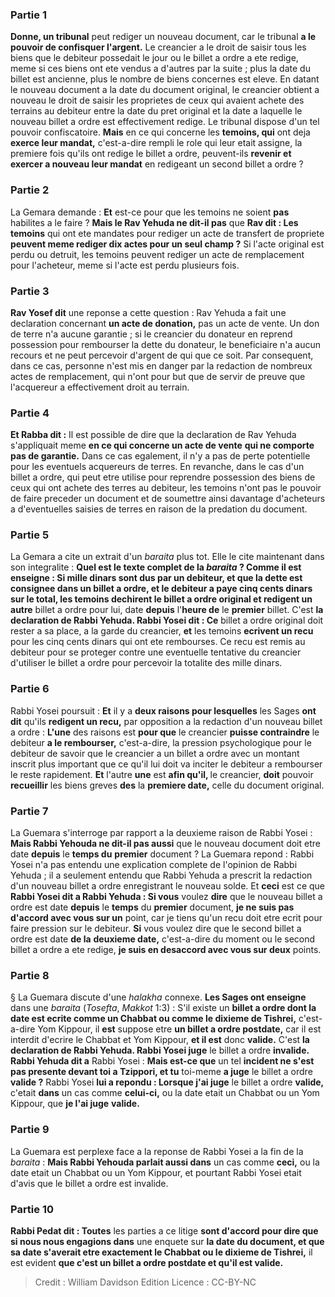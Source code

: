 
### Partie 1
<b>Donne, un tribunal</b> peut rediger un nouveau document, car le tribunal <b>a le pouvoir de confisquer l'argent.</b> Le creancier a le droit de saisir tous les biens que le debiteur possedait le jour ou le billet a ordre a ete redige, meme si ces biens ont ete vendus a d'autres par la suite ; plus la date du billet est ancienne, plus le nombre de biens concernes est eleve. En datant le nouveau document a la date du document original, le creancier obtient a nouveau le droit de saisir les proprietes de ceux qui avaient achete des terrains au debiteur entre la date du pret original et la date a laquelle le nouveau billet a ordre est effectivement redige. Le tribunal dispose d'un tel pouvoir confiscatoire. <b>Mais</b> en ce qui concerne les <b>temoins, qui</b> ont deja <b>exerce leur mandat,</b> c'est-a-dire rempli le role qui leur etait assigne, la premiere fois qu'ils ont redige le billet a ordre, peuvent-ils <b>revenir et exercer a nouveau leur mandat</b> en redigeant un second billet a ordre ?

### Partie 2
La Gemara demande : <b>Et</b> est-ce pour que les temoins ne soient <b>pas</b> habilites a le faire ? <b>Mais le Rav Yehuda ne dit-il pas</b> que <b>Rav dit : Les temoins</b> qui ont ete mandates pour rediger un acte de transfert de propriete <b>peuvent meme rediger dix actes pour un seul champ ?</b> Si l'acte original est perdu ou detruit, les temoins peuvent rediger un acte de remplacement pour l'acheteur, meme si l'acte est perdu plusieurs fois.

### Partie 3
<b>Rav Yosef dit</b> une reponse a cette question : Rav Yehuda a fait une declaration concernant <b>un acte de donation,</b> pas un acte de vente. Un don de terre n'a aucune garantie ; si le creancier du donateur en reprend possession pour rembourser la dette du donateur, le beneficiaire n'a aucun recours et ne peut percevoir d'argent de qui que ce soit. Par consequent, dans ce cas, personne n'est mis en danger par la redaction de nombreux actes de remplacement, qui n'ont pour but que de servir de preuve que l'acquereur a effectivement droit au terrain.

### Partie 4
<b>Et Rabba dit :</b> Il est possible de dire que la declaration de Rav Yehuda s'appliquait meme <b>en ce qui concerne un acte de vente</b> <b>qui ne comporte pas de garantie.</b> Dans ce cas egalement, il n'y a pas de perte potentielle pour les eventuels acquereurs de terres. En revanche, dans le cas d'un billet a ordre, qui peut etre utilise pour reprendre possession des biens de ceux qui ont achete des terres au debiteur, les temoins n'ont pas le pouvoir de faire preceder un document et de soumettre ainsi davantage d'acheteurs a d'eventuelles saisies de terres en raison de la predation du document.

### Partie 5
La Gemara a cite un extrait d'un <i>baraita</i> plus tot. Elle le cite maintenant dans son integralite : <b>Quel est le texte complet de la <b><i>baraita</i> ? Comme il est enseigne : </b> Si <b>mille dinars sont dus par</b> un debiteur, et que la dette est consignee dans un billet a ordre, <b>et</b> le debiteur <b>a paye cinq cents dinars sur</b> le total, les <b>temoins dechirent le</b> billet a ordre original et redigent un autre</b> billet a ordre pour lui,</b> date <b>depuis</b> l'<b>heure de</b> le <b>premier</b> billet. C'est <b>la declaration de Rabbi Yehuda. Rabbi Yosei dit : Ce</b> billet a ordre original doit rester a sa place,</b> a la garde du creancier, <b>et</b> les temoins <b>ecrivent un recu</b> pour les cinq cents dinars qui ont ete rembourses. Ce recu est remis au debiteur pour se proteger contre une eventuelle tentative du creancier d'utiliser le billet a ordre pour percevoir la totalite des mille dinars.

### Partie 6
Rabbi Yosei poursuit : <b>Et</b> il y a <b>deux raisons pour lesquelles</b> les Sages <b>ont dit</b> qu'ils <b>redigent un recu,</b> par opposition a la redaction d'un nouveau billet a ordre : <b>L'une</b> des raisons est <b>pour que</b> le creancier <b>puisse contraindre</b> le debiteur <b>a le rembourser,</b> c'est-a-dire, la pression psychologique pour le debiteur de savoir que le creancier a un billet a ordre avec un montant inscrit plus important que ce qu'il lui doit va inciter le debiteur a rembourser le reste rapidement. <b>Et</b> l'autre <b>une</b> est <b>afin qu'il, </b> le creancier, <b>doit</b> pouvoir <b>recueillir</b> les biens greves <b>des</b> la <b>premiere date,</b> celle du document original.

### Partie 7
La Guemara s'interroge par rapport a la deuxieme raison de Rabbi Yosei : <b>Mais Rabbi Yehouda ne dit-il pas aussi</b> que le nouveau document doit etre date <b>depuis</b> le <b>temps du</b> <b>premier</b> document ? La Guemara repond : Rabbi Yosei n'a pas entendu une explication complete de l'opinion de Rabbi Yehuda ; il a seulement entendu que Rabbi Yehuda a prescrit la redaction d'un nouveau billet a ordre enregistrant le nouveau solde. Et <b>ceci</b> est ce que <b>Rabbi Yosei dit a Rabbi Yehuda : Si vous</b> voulez <b>dire</b> que le nouveau billet a ordre est date <b>depuis</b> le <b>temps</b> du <b>premier</b> document, <b>je ne suis pas d'accord avec vous sur un</b> point, car je tiens qu'un recu doit etre ecrit pour faire pression sur le debiteur. <b>Si</b> vous voulez dire que le second billet a ordre est date <b>de la</b> <b>deuxieme date,</b> c'est-a-dire du moment ou le second billet a ordre a ete redige, <b>je suis en desaccord avec vous sur deux</b> points.

### Partie 8
§ La Guemara discute d'une <i>halakha</i> connexe. <b>Les Sages ont enseigne</b> dans une <i>baraita</i> (<i>Tosefta</i>, <i>Makkot</i> 1:3) : S'il existe un <b>billet a ordre dont la date est ecrite comme un Chabbat ou comme le dixieme de Tishrei,</b> c'est-a-dire Yom Kippour, il <b>est</b> suppose etre <b>un <b>billet a ordre postdate</b>,</b> car il est interdit d'ecrire le Chabbat et Yom Kippour, <b>et il est</b> donc <b>valide.</b> C'est <b>la declaration de Rabbi Yehuda. Rabbi Yosei juge</b> le billet a ordre <b>invalide. Rabbi Yehuda dit a</b> Rabbi Yosei : <b>Mais est-ce que</b> un tel <b>incident ne s'est pas presente devant toi a Tzippori, et tu</b> toi-meme <b>a juge</b> le billet a ordre <b>valide ?</b> Rabbi Yosei <b>lui a repondu : Lorsque j'ai juge</b> le billet a ordre <b>valide,</b> c'etait <b>dans</b> un cas comme <b>celui-ci,</b> ou la date etait un Chabbat ou un Yom Kippour, que <b>je l'ai juge</b> <b>valide.</b>

### Partie 9
La Guemara est perplexe face a la reponse de Rabbi Yosei a la fin de la <i>baraita</i> : <b>Mais Rabbi Yehouda parlait aussi dans</b> un cas comme <b>ceci,</b> ou la date etait un Chabbat ou un Yom Kippour, et pourtant Rabbi Yosei etait d'avis que le billet a ordre est invalide.

### Partie 10
<b>Rabbi Pedat dit : Toutes</b> les parties a ce litige <b>sont d'accord pour dire que si nous nous engagions dans</b> une enquete sur <b>la date du document, et que sa date s'averait etre exactement le Chabbat ou le dixieme de Tishrei,</b> il est evident <b>que c'est un billet a ordre <b>postdate</b> et qu'il est valide.</b>

>Credit : William Davidson Edition
>Licence : CC-BY-NC